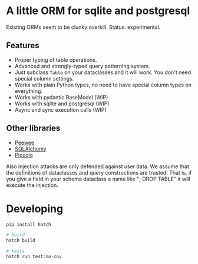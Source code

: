 # A little ORM for sqlite and postgresql

Existing ORMs seem to be clunky overkill.
Status: experimental.

## Features

- Proper typing of table operations.
- Advanced and strongly-typed query patterning system.
- Just subclass `Table` on your dataclasses and it will work. You don't need special column settings.
- Works with plain Python types, no need to have special column types on everything.
- Works with pydantic BaseModel (WIP)
- Works with sqlite and postgresql (WIP)
- Async and sync execution calls (WIP)

## Other libraries
- [Peewee](http://docs.peewee-orm.com/en/latest/)
- [SQLAlchemy](https://www.sqlalchemy.org)
- [Piccolo](https://piccolo-orm.com)

Also injection attacks are only defended against user data.
We assume that the definitions of dataclasses and query constructions are trusted.
That is, if you give a field in your schema dataclass a name like "; DROP TABLE" it will execute the injection.


# Developing

```sh
pip install hatch

# build
hatch build

# tests
hatch run test:no-cov

```